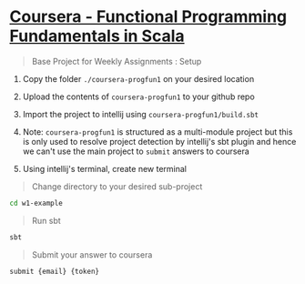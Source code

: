 # [Coursera - Functional Programming Fundamentals in Scala](https://www.coursera.org/learn/progfun1)

> Base Project for Weekly Assignments : Setup

1. Copy the folder `./coursera-progfun1` on your desired location

1. Upload the contents of `coursera-progfun1` to your github repo

1. Import the project to intellij using `coursera-progfun1/build.sbt`

1. Note: `coursera-progfun1` is structured as a multi-module project but this is only used to resolve project detection by intellij's sbt plugin and hence we can't use the main project to `submit` answers to coursera

1. Using intellij's terminal, create new terminal 

> Change directory to your desired sub-project

```bash
cd w1-example
``` 
> Run sbt

```bash
sbt
``` 
> Submit your answer to coursera

```bash
submit {email} {token}
``` 

